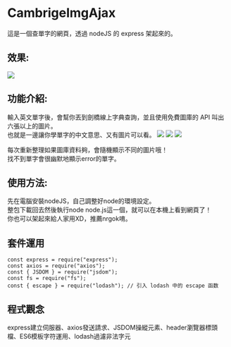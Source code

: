 # CambrigeImgAjax
這是一個查單字的網頁，透過 nodeJS 的 express 架起來的。
## 效果:
![](https://i.imgur.com/Nbf9zG6.jpg)
## 功能介紹:

輸入英文單字後，會幫你丟到劍橋線上字典查詢，並且使用免費圖庫的 API 叫出六張以上的圖片。<br>
也就是一邊讓你學單字的中文意思、又有圖片可以看。
![](https://i.imgur.com/RhQgUCI.jpg)
![](https://i.imgur.com/tCG0ow1.jpg)
![](https://i.imgur.com/ywvEGP3.png)

每次重新整理如果圖庫資料夠，會隨機顯示不同的圖片哦！<br>
找不到單字會很幽默地顯示error的單字。

## 使用方法:
先在電腦安裝nodeJS，自己調整好node的環境設定。<br>
整包下載回去然後執行node node.js這一個，就可以在本機上看到網頁了！<br>
你也可以架起來給人家用XD，推薦nrgok唷。<br>

## 套件運用
```
const express = require("express");
const axios = require("axios");
const { JSDOM } = require("jsdom");
const fs = require("fs");
const { escape } = require("lodash"); // 引入 lodash 中的 escape 函数
```

## 程式觀念

express建立伺服器、axios發送請求、JSDOM操縱元素、header瀏覽器標頭檔、ES6模板字符運用、lodash過濾非法字元
